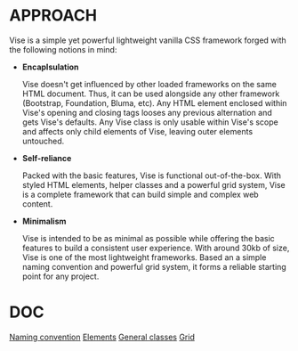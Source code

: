 # APPROACH

Vise is a simple yet powerful lightweight vanilla CSS framework forged with the following notions in mind:

- **Encaplsulation**

  Vise doesn't get influenced by other loaded frameworks on the same HTML document. Thus, it can be used alongside any other framework (Bootstrap, Foundation, Bluma, etc). Any HTML element enclosed within Vise's opening and closing tags looses any previous alternation and gets Vise's defaults. Any Vise class is only usable within Vise's scope and affects only child elements of Vise, leaving outer elements untouched.

- **Self-reliance**

  Packed with the basic features, Vise is functional out-of-the-box. With styled HTML elements, helper classes and a powerful grid system, Vise is a complete framework that can build simple and complex web content.

- **Minimalism**

  Vise is intended to be as minimal as possible while offering the basic features to build a consistent user experience. With around 30kb of size, Vise is one of the most lightweight frameworks. Based an a simple naming convention and powerful grid system, it forms a reliable starting point for any project.

# DOC

[Naming convention](https://github.com/Appforge-lab/css-vise/blob/master/doc/naming_convention.md)
[Elements](https://github.com/Appforge-lab/css-vise/blob/master/doc/elements.md)
[General classes](https://github.com/Appforge-lab/css-vise/blob/master/doc/elements.md)
[Grid](https://github.com/Appforge-lab/css-vise/blob/master/doc/grid.md)

